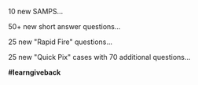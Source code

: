 

10 new SAMPS... &nbsp;

50+ new short answer questions... &nbsp;

25 new "Rapid Fire" questions... &nbsp;

25 new "Quick Pix" cases with 70 additional questions...

**#learngiveback**

&nbsp;